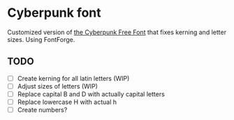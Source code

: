 # Cyberpunk font

Customized version of [the Cyberpunk Free Font](https://fontsrepo.com/cyberpunk-2077-free-font/) that fixes kerning and letter sizes.
Using FontForge.

## TODO

- [ ] Create kerning for all latin letters (WIP)
- [ ] Adjust sizes of letters (WIP)
- [ ] Replace capital B and D with actually capital letters
- [ ] Replace lowercase H with actual h
- [ ] Create numbers?
